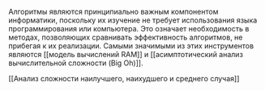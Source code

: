 Алгоритмы являются принципиально важным компонентом информатики, поскольку их изучение не требует использования языка программирования или компьютера. Это означает необходимость в методах, позволяющих сравнивать эффективность алгорит­мов, не прибегая к их реализации. Самыми значимыми из этих инструментов являются [[модель вычислений RAM]] и [[асимптотический анализ вычислительной сложности (Big Oh)]].

[[Анализ сложности наилучшего, наихудшего и среднего случая]]




